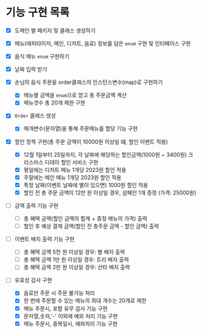 # 기능 구현 목록
- [x] 도메인 별 패키지 및 클래스 생성하기
- [x] 메뉴(에피타이저, 메인, 디저트, 음료) 정보를 담은 `enum` 구현 및 인터페이스 구현

- [x] 음식 메뉴 `enum` 구현하기

- [x] 날짜 입력 받기

- [x] 손님의 음식 주문을 order클래스의 인스턴스변수(map)로 구현하기
  - [x] 메뉴별 금액을 `enum`으로 얻고 총 주문금액 계산
  - [x] 메뉴갯수 총 20개 제한 구현

- [x] `Order` 클래스 생성
  - [x] 매개변수(문자열)을 통해 주문메뉴를 할당 기능 구현

- [x] 할인 정책 구현(총 주문 금액이 10000원 이상일 떄, 할인 이벤트 적용)
  - [x] 12월 1일부터 25일까지, 각 날짜에 해당하는 할인금액(1000원 ~ 3400원) 크리스마스 디데이 할인 서비스 구현
  - [x] 평일에는 디저트 메뉴 1개당 2023원 할인 적용
  - [x] 주말에는 메인 메뉴 1개당 2023원 할인 적용
  - [x] 특정 날짜(이벤트 날짜에 별이 있으면) 1000원 할인 적용
  - [x] 할인 전 총 주문 금액이 12만 원 이상일 경우, 샴페인 1개 증정 (가격: 25000원)

- [ ] 금액 출력 기능 구현
  - [ ] 총 혜택 금액(할인 금액의 합계 + 증정 메뉴의 가격) 출력
  - [ ] 할인 후 예상 결제 금액(할인 전 총주문 금액 - 할인 금액) 출력

- [ ] 이벤트 배지 출력 기능 구현
  - [ ] 총 혜택 금액 5천 원 이상일 경우: 별 배지 출력
  - [ ] 총 혜택 금액 1만 원 이상일 경우: 트리 배지 출력
  - [ ] 총 혜택 금액 2만 원 이상일 경우: 산타 배지 출력

- [ ] 유효성 검사 구현
  - [x] 음료만 주문 시 주문 불가능 처리
  - [x] 한 번에 주문할 수 있는 메뉴의 최대 개수는 20개로 제한
  - [x] 메뉴 주문시, 포함 유무 검사 기능 구현
  - [x] 문자열,숫자,'-' 이외에 예외 처리 기능 구현
  - [x] 메뉴 주문시, 중복일시, 예외처리 기능 구현
